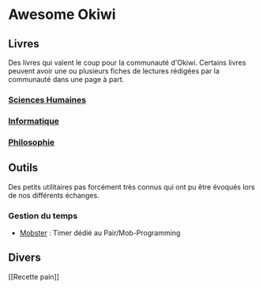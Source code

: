 # Awesome Okiwi

## Livres

Des livres qui valent le coup pour la communauté d'Okiwi. Certains livres peuvent avoir une ou plusieurs fiches 
de lectures rédigées par la communauté dans une page à part. 

### [Sciences Humaines](Humain.md)

### [Informatique](Informatique.md)

### [Philosophie](Philosophie.md)



## Outils

Des petits utilitaires pas forcément très connus qui ont pu être évoqués lors de nos différents échanges.

### Gestion du temps

* [Mobster](http://mobster.cc/) : Timer dédié au Pair/Mob-Programming

## Divers
[[Recette pain]]
